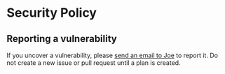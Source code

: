 # Security Policy

## Reporting a vulnerability

If you uncover a vulnerability, please [send an email to 
Joe](mailto:joe@railsdevs.com) to report it. Do not create a new issue or
pull request until a plan is created.
